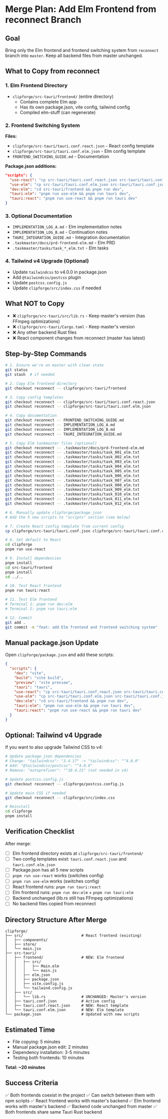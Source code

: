 # Merge Plan: Add Elm Frontend from reconnect Branch

## Goal
Bring only the Elm frontend and frontend switching system from `reconnect` branch into `master`. Keep all backend files from master unchanged.

## What to Copy from reconnect

### 1. Elm Frontend Directory
- `clipforge/src-tauri/frontend/` (entire directory)
  - Contains complete Elm app
  - Has its own package.json, vite config, tailwind config
  - Compiled elm-stuff (can regenerate)

### 2. Frontend Switching System

**Files:**
- `clipforge/src-tauri/tauri.conf.react.json` - React config template
- `clipforge/src-tauri/tauri.conf.elm.json` - Elm config template
- `FRONTEND_SWITCHING_GUIDE.md` - Documentation

**Package.json additions:**
```json
"scripts": {
  "use-react": "cp src-tauri/tauri.conf.react.json src-tauri/tauri.conf.json && echo 'Switched to React frontend (port 1420)'",
  "use-elm": "cp src-tauri/tauri.conf.elm.json src-tauri/tauri.conf.json && echo 'Switched to Elm frontend (port 5173)'",
  "dev:elm": "cd src-tauri/frontend && pnpm run dev",
  "tauri:elm": "pnpm run use-elm && pnpm run tauri dev",
  "tauri:react": "pnpm run use-react && pnpm run tauri dev"
}
```

### 3. Optional Documentation
- `IMPLEMENTATION_LOG_A.md` - Elm implementation notes
- `IMPLEMENTATION_LOG_B.md` - Continuation notes
- `TAURI_INTEGRATION_GUIDE.md` - Integration documentation
- `.taskmaster/docs/prd-frontend-elm.md` - Elm PRD
- `.taskmaster/tasks/task_*_elm.txt` - Elm tasks

### 4. Tailwind v4 Upgrade (Optional)
- Update `tailwindcss` to v4.0.0 in package.json
- Add `@tailwindcss/postcss` plugin
- Update `postcss.config.js`
- Update `clipforge/src/index.css` if needed

## What NOT to Copy

- ❌ `clipforge/src-tauri/src/lib.rs` - Keep master's version (has FFmpeg optimizations)
- ❌ `clipforge/src-tauri/Cargo.toml` - Keep master's version
- ❌ Any other backend Rust files
- ❌ React component changes from reconnect (master has latest)

## Step-by-Step Commands

```bash
# 1. Ensure we're on master with clean state
git status
git stash  # if needed

# 2. Copy Elm frontend directory
git checkout reconnect -- clipforge/src-tauri/frontend

# 3. Copy config templates
git checkout reconnect -- clipforge/src-tauri/tauri.conf.react.json
git checkout reconnect -- clipforge/src-tauri/tauri.conf.elm.json

# 4. Copy documentation
git checkout reconnect -- FRONTEND_SWITCHING_GUIDE.md
git checkout reconnect -- IMPLEMENTATION_LOG_A.md
git checkout reconnect -- IMPLEMENTATION_LOG_B.md
git checkout reconnect -- TAURI_INTEGRATION_GUIDE.md

# 5. Copy Elm taskmaster files (optional)
git checkout reconnect -- .taskmaster/docs/prd-frontend-elm.md
git checkout reconnect -- .taskmaster/tasks/task_001_elm.txt
git checkout reconnect -- .taskmaster/tasks/task_002_elm.txt
git checkout reconnect -- .taskmaster/tasks/task_003_elm.txt
git checkout reconnect -- .taskmaster/tasks/task_004_elm.txt
git checkout reconnect -- .taskmaster/tasks/task_005_elm.txt
git checkout reconnect -- .taskmaster/tasks/task_006_elm.txt
git checkout reconnect -- .taskmaster/tasks/task_007_elm.txt
git checkout reconnect -- .taskmaster/tasks/task_008_elm.txt
git checkout reconnect -- .taskmaster/tasks/task_009_elm.txt
git checkout reconnect -- .taskmaster/tasks/task_010_elm.txt
git checkout reconnect -- .taskmaster/tasks/task_011_elm.txt
git checkout reconnect -- .taskmaster/tasks/task_012_elm.txt

# 6. Manually update clipforge/package.json
# Add the 5 new scripts to "scripts" section (see below)

# 7. Create React config template from current config
cp clipforge/src-tauri/tauri.conf.json clipforge/src-tauri/tauri.conf.react.json

# 8. Set default to React
cd clipforge
pnpm run use-react

# 9. Install dependencies
pnpm install
cd src-tauri/frontend
pnpm install
cd ../..

# 10. Test React frontend
pnpm run tauri:react

# 11. Test Elm frontend
# Terminal 1: pnpm run dev:elm
# Terminal 2: pnpm run tauri:elm

# 12. Commit
git add .
git commit -m "feat: add Elm frontend and frontend switching system"
```

## Manual package.json Update

Open `clipforge/package.json` and add these scripts:

```json
{
  "scripts": {
    "dev": "vite",
    "build": "vite build",
    "preview": "vite preview",
    "tauri": "tauri",
    "use-react": "cp src-tauri/tauri.conf.react.json src-tauri/tauri.conf.json && echo 'Switched to React frontend (port 1420)'",
    "use-elm": "cp src-tauri/tauri.conf.elm.json src-tauri/tauri.conf.json && echo 'Switched to Elm frontend (port 5173)'",
    "dev:elm": "cd src-tauri/frontend && pnpm run dev",
    "tauri:elm": "pnpm run use-elm && pnpm run tauri dev",
    "tauri:react": "pnpm run use-react && pnpm run tauri dev"
  }
}
```

## Optional: Tailwind v4 Upgrade

If you want to also upgrade Tailwind CSS to v4:

```bash
# Update package.json dependencies
# Change: "tailwindcss": "3.4.17" -> "tailwindcss": "^4.0.0"
# Add: "@tailwindcss/postcss": "^4.0.0"
# Remove: "autoprefixer": "^10.4.21" (not needed in v4)

# Update postcss.config.js
git checkout reconnect -- clipforge/postcss.config.js

# Update main CSS if needed
git checkout reconnect -- clipforge/src/index.css

# Reinstall
cd clipforge
pnpm install
```

## Verification Checklist

After merge:

- [ ] Elm frontend directory exists at `clipforge/src-tauri/frontend/`
- [ ] Two config templates exist: `tauri.conf.react.json` and `tauri.conf.elm.json`
- [ ] Package.json has all 5 new scripts
- [ ] `pnpm run use-react` works (switches config)
- [ ] `pnpm run use-elm` works (switches config)
- [ ] React frontend runs: `pnpm run tauri:react`
- [ ] Elm frontend runs: `pnpm run dev:elm` + `pnpm run tauri:elm`
- [ ] Backend unchanged (lib.rs still has FFmpeg optimizations)
- [ ] No backend files copied from reconnect

## Directory Structure After Merge

```
clipforge/
├── src/                          # React frontend (existing)
│   ├── components/
│   ├── store/
│   └── main.jsx
├── src-tauri/
│   ├── frontend/                 # NEW: Elm frontend
│   │   ├── src/
│   │   │   ├── Main.elm
│   │   │   └── main.js
│   │   ├── elm.json
│   │   ├── package.json
│   │   ├── vite.config.js
│   │   └── tailwind.config.js
│   ├── src/
│   │   └── lib.rs                # UNCHANGED: Master's version
│   ├── tauri.conf.json           # Active config
│   ├── tauri.conf.react.json     # NEW: React template
│   └── tauri.conf.elm.json       # NEW: Elm template
└── package.json                  # Updated with new scripts
```

## Estimated Time
- File copying: 5 minutes
- Manual package.json edit: 2 minutes
- Dependency installation: 3-5 minutes
- Testing both frontends: 10 minutes

**Total: ~20 minutes**

## Success Criteria

✅ Both frontends coexist in the project
✅ Can switch between them with npm scripts
✅ React frontend works with master's backend
✅ Elm frontend works with master's backend
✅ Backend code unchanged from master
✅ Both frontends share same Tauri Rust backend
